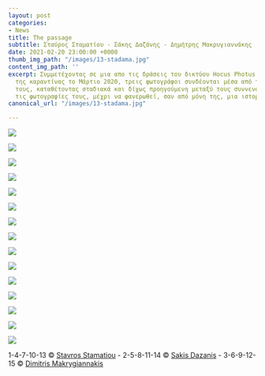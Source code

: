 ```yaml
---
layout: post
categories:
- News
title: The passage
subtitle: Σταύρος Σταματίου - Σάκης Δαζάνης - Δημήτρης Μακρυγιαννάκης
date: 2021-02-20 23:00:00 +0000
thumb_img_path: "/images/13-stadama.jpg"
content_img_path: ''
excerpt: Συμμετέχοντας σε μια απο τις δράσεις του δικτύου Hocus Photus στη διάρκεια
  της καραντίνας το Μάρτιο 2020, τρεις φωτογράφοι συνδέονται μέσα από τις εικόνες
  τους, καταθέτοντας σταδιακά και δίχως προηγούμενη μεταξύ τους συννενόηση, μια-μια
  τις φωτογραφίες τους, μέχρι να φανερωθεί, σαν από μόνη της, μια ιστορία.
canonical_url: "/images/13-stadama.jpg"

---
```

![](/images/01-stadama.jpg)

![](/images/02-stadama.jpg)

![](/images/03-stadama.jpg)

![](/images/04-stadama.jpg)

![](/images/05-stadama.jpg)

![](/images/06-stadama.jpg)

![](/images/07-stadama.jpg)

![](/images/08-stadama.jpg)

![](/images/09-stadama.jpg)

![](/images/10-stadama.jpg)

![](/images/11.jpg)

![](/images/12-stadama.jpg)

![](/images/13-stadama.jpg)

![](/images/14-stadama.jpg)

![](/images/15-stadama.jpg)

1-4-7-10-13 © <a href="https://www.facebook.com/profile.php?id=1537524844" target="blank">Stavros Stamatiou</a> - 2-5-8-11-14 © <a href="https://www.facebook.com/Sakis.Da" target="blank">Sakis Dazanis</a> - 3-6-9-12-15 © <a href="https://www.facebook.com/dimitris.makrygiannakis" target="blank">Dimitris Makrygiannakis</a>